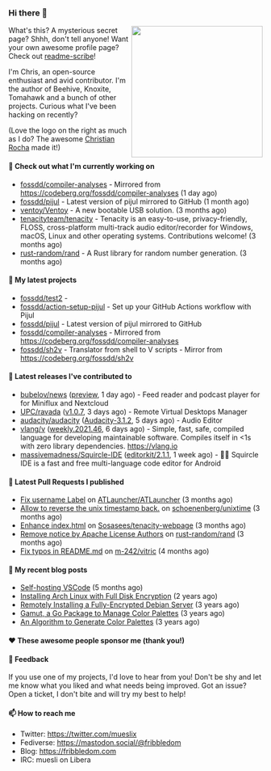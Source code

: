 ### Hi there 👋

<img align="right" src="https://raw.githubusercontent.com/muesli/muesli/master/assets/termenv.png" width="260">

What's this? A mysterious secret page? Shhh, don't tell anyone!
Want your own awesome profile page? Check out [readme-scribe](https://github.com/muesli/readme-scribe)!

I'm Chris, an open-source enthusiast and avid contributor. I'm the author of Beehive, Knoxite, Tomahawk and a bunch
of other projects. Curious what I've been hacking on recently?

(Love the logo on the right as much as I do? The awesome [Christian Rocha](https://github.com/meowgorithm/) made it!)

#### 👷 Check out what I'm currently working on

- [fossdd/compiler-analyses](https://github.com/fossdd/compiler-analyses) - Mirrored from https://codeberg.org/fossdd/compiler-analyses (1 day ago)
- [fossdd/pijul](https://github.com/fossdd/pijul) - Latest version of pijul mirrored to GitHub (1 month ago)
- [ventoy/Ventoy](https://github.com/ventoy/Ventoy) - A new bootable USB solution. (3 months ago)
- [tenacityteam/tenacity](https://github.com/tenacityteam/tenacity) - Tenacity is an easy-to-use, privacy-friendly, FLOSS, cross-platform multi-track audio editor/recorder for Windows, macOS, Linux and other operating systems. Contributions welcome! (3 months ago)
- [rust-random/rand](https://github.com/rust-random/rand) - A Rust library for random number generation. (3 months ago)

#### 🌱 My latest projects

- [fossdd/test2](https://github.com/fossdd/test2) - 
- [fossdd/action-setup-pijul](https://github.com/fossdd/action-setup-pijul) - Set up your GitHub Actions workflow with Pijul
- [fossdd/pijul](https://github.com/fossdd/pijul) - Latest version of pijul mirrored to GitHub
- [fossdd/compiler-analyses](https://github.com/fossdd/compiler-analyses) - Mirrored from https://codeberg.org/fossdd/compiler-analyses
- [fossdd/sh2v](https://github.com/fossdd/sh2v) - Translator from shell to V scripts - Mirror from https://codeberg.org/fossdd/sh2v

#### 🔭 Latest releases I've contributed to

- [bubelov/news](https://github.com/bubelov/news) ([preview](https://github.com/bubelov/news/releases/tag/preview), 1 day ago) - Feed reader and podcast player for for Miniflux and Nextcloud
- [UPC/ravada](https://github.com/UPC/ravada) ([v1.0.7](https://github.com/UPC/ravada/releases/tag/v1.0.7), 3 days ago) - Remote Virtual Desktops Manager
- [audacity/audacity](https://github.com/audacity/audacity) ([Audacity-3.1.2](https://github.com/audacity/audacity/releases/tag/Audacity-3.1.2), 5 days ago) - Audio Editor                                     
- [vlang/v](https://github.com/vlang/v) ([weekly.2021.46](https://github.com/vlang/v/releases/tag/weekly.2021.46), 6 days ago) - Simple, fast, safe, compiled language for developing maintainable software. Compiles itself in &lt;1s with zero library dependencies. https://vlang.io
- [massivemadness/Squircle-IDE](https://github.com/massivemadness/Squircle-IDE) ([editorkit/2.1.1](https://github.com/massivemadness/Squircle-IDE/releases/tag/editorkit%2F2.1.1), 1 week ago) - 👨‍💻 Squircle IDE is a fast and free multi-language code editor for Android

#### 🔨 Latest Pull Requests I published

- [Fix username Label](https://github.com/ATLauncher/ATLauncher/pull/500) on [ATLauncher/ATLauncher](https://github.com/ATLauncher/ATLauncher) (3 months ago)
- [Allow to reverse the unix timestamp back.](https://github.com/schoenenberg/unixtime/pull/4) on [schoenenberg/unixtime](https://github.com/schoenenberg/unixtime) (3 months ago)
- [Enhance index.html](https://github.com/Sosasees/tenacity-webpage/pull/1) on [Sosasees/tenacity-webpage](https://github.com/Sosasees/tenacity-webpage) (3 months ago)
- [Remove notice by Apache License Authors](https://github.com/rust-random/rand/pull/1151) on [rust-random/rand](https://github.com/rust-random/rand) (3 months ago)
- [Fix typos in README.md](https://github.com/m-242/vitric/pull/1) on [m-242/vitric](https://github.com/m-242/vitric) (4 months ago)

#### 📜 My recent blog posts

- [Self-hosting VSCode](https://fribbledom.com/posts/selfhosting-vscode/) (5 months ago)
- [Installing Arch Linux with Full Disk Encryption](https://fribbledom.com/posts/encrypted-arch-install/) (2 years ago)
- [Remotely Installing a Fully-Encrypted Debian Server](https://fribbledom.com/posts/encrypted-remote-debian-install/) (3 years ago)
- [Gamut, a Go Package to Manage Color Palettes](https://fribbledom.com/posts/gamut-package-to-handle-color-palettes/) (3 years ago)
- [An Algorithm to Generate Color Palettes](https://fribbledom.com/posts/an-algorithm-to-generate-color-palettes/) (3 years ago)

#### ❤️ These awesome people sponsor me (thank you!)


#### 💬 Feedback

If you use one of my projects, I'd love to hear from you! Don't be shy and let me know what you liked
and what needs being improved. Got an issue? Open a ticket, I don't bite and will try my best to help!

#### 📫 How to reach me

- Twitter: https://twitter.com/mueslix
- Fediverse: https://mastodon.social/@fribbledom
- Blog: https://fribbledom.com
- IRC: muesli on Libera
